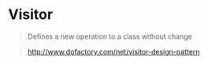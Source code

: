 # Visitor

> Defines a new operation to a class without change

> http://www.dofactory.com/net/visitor-design-pattern
